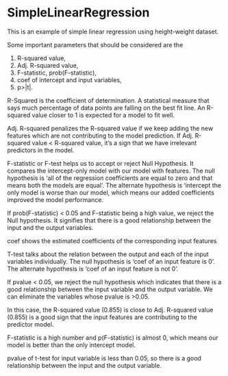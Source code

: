 # SimpleLinearRegression
This is an example of simple linear regression using height-weight dataset.

Some important parameters that should be considered are the 
1) R-squared value, 
2) Adj. R-squared value, 
3) F-statistic, prob(F-statistic), 
4) coef of intercept and input variables, 
5) p>|t|.

R-Squared is the coefficient of determination. A statistical measure that says much percentage of data points are falling on the best fit line. An R-squared value closer to 1 is expected for a model to fit well.

Adj. R-squared penalizes the R-squared value if we keep adding the new features which are not contributing to the model prediction. If Adj. R-squared value < R-squared value, it’s a sign that we have irrelevant predictors in the model.

F-statistic or F-test helps us to accept or reject Null Hypothesis. It compares the intercept-only model with our model with features. The null hypothesis is ‘all of the regression coefficients are equal to zero and that means both the models are equal’. The alternate hypothesis is ‘intercept the only model is worse than our model, which means our added coefficients improved the model performance.

If prob(F-statistic) < 0.05 and F-statistic being a high value, we reject the Null hypothesis. It signifies that there is a good relationship between the input and the output variables.

coef shows the estimated coefficients of the corresponding input features

T-test talks about the relation between the output and each of the input variables individually. The null hypothesis is ‘coef of an input feature is 0’. The alternate hypothesis is ‘coef of an input feature is not 0’.

If pvalue < 0.05, we reject the null hypothesis which indicates that there is a good relationship between the input variable and the output variable. We can eliminate the variables whose pvalue is >0.05.

In this case, the R-squared value (0.855) is close to Adj. R-squared value (0.855) is a good sign that the input features are contributing to the predictor model.

F-statistic is a high number and p(F-statistic) is almost 0, which means our model is better than the only intercept model.

pvalue of t-test for input variable is less than 0.05, so there is a good relationship between the input and the output variable.
